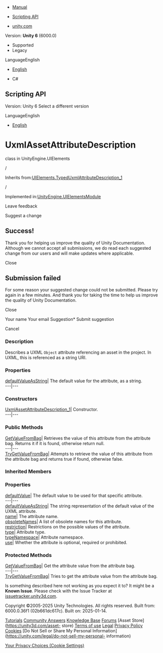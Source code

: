 [ ]()

  * [Manual](../Manual/index.html)
  * [Scripting API](../ScriptReference/index.html)

  * [unity.com](https://unity.com/)

Version: **Unity 6** (6000.0)

  * Supported
  * Legacy

LanguageEnglish

  * [English]()

  * C#

[ ](https://docs.unity3d.com)

## Scripting API

Version: Unity 6 Select a different version

LanguageEnglish

  * [English]()

# UxmlAssetAttributeDescription<T0>

class in UnityEngine.UIElements

/

Inherits
from:[UIElements.TypedUxmlAttributeDescription_1](UIElements.TypedUxmlAttributeDescription_1.html)

/

Implemented
in:[UnityEngine.UIElementsModule](UnityEngine.UIElementsModule.html)

Leave feedback

Suggest a change

## Success!

Thank you for helping us improve the quality of Unity Documentation. Although
we cannot accept all submissions, we do read each suggested change from our
users and will make updates where applicable.

Close

## Submission failed

For some reason your suggested change could not be submitted. Please <a>try
again</a> in a few minutes. And thank you for taking the time to help us
improve the quality of Unity Documentation.

Close

Your name Your email Suggestion* Submit suggestion

Cancel

[ ]()

### Description

Describes a UXML `Object` attribute referencing an asset in the project. In
UXML, this is referenced as a string URI.

### Properties

[defaultValueAsString](UIElements.UxmlAssetAttributeDescription_1-defaultValueAsString.html)|
The default value for the attribute, as a string.  
---|---  
  
### Constructors

[UxmlAssetAttributeDescription_1](UIElements.UxmlAssetAttributeDescription_1-ctor.html)|
Constructor.  
---|---  
  
### Public Methods

[GetValueFromBag](UIElements.UxmlAssetAttributeDescription_1.GetValueFromBag.html)|
Retrieves the value of this attribute from the attribute bag. Returns it if it
is found, otherwise return null.  
---|---  
[TryGetValueFromBag](UIElements.UxmlAssetAttributeDescription_1.TryGetValueFromBag.html)|
Attempts to retrieve the value of this attribute from the attribute bag and
returns true if found, otherwise false.  
  
### Inherited Members

### Properties

[defaultValue](UIElements.TypedUxmlAttributeDescription_1-defaultValue.html)|
The default value to be used for that specific attribute.  
---|---  
[defaultValueAsString](UIElements.TypedUxmlAttributeDescription_1-defaultValueAsString.html)|
The string representation of the default value of the UXML attribute.  
[name](UIElements.UxmlAttributeDescription-name.html)|  The attribute name.  
[obsoleteNames](UIElements.UxmlAttributeDescription-obsoleteNames.html)|  A
list of obsolete names for this attribute.  
[restriction](UIElements.UxmlAttributeDescription-restriction.html)|
Restrictions on the possible values of the attribute.  
[type](UIElements.UxmlAttributeDescription-type.html)|  Attribute type.  
[typeNamespace](UIElements.UxmlAttributeDescription-typeNamespace.html)|
Attribute namespace.  
[use](UIElements.UxmlAttributeDescription-use.html)|  Whether the attribute is
optional, required or prohibited.  
  
### Protected Methods

[GetValueFromBag](UIElements.UxmlAttributeDescription.GetValueFromBag.html)|
Get the attribute value from the attribute bag.  
---|---  
[TryGetValueFromBag](UIElements.UxmlAttributeDescription.TryGetValueFromBag.html)|
Tries to get the attribute value from the attribute bag.  
  
Is something described here not working as you expect it to? It might be a
**Known Issue**. Please check with the Issue Tracker at
[issuetracker.unity3d.com](https://issuetracker.unity3d.com).

Copyright ©2005-2025 Unity Technologies. All rights reserved. Built from:
6000.0.36f1 (02b661dc617c). Built on: 2025-01-14.

[Tutorials](https://unity3d.com/learn) [Community
Answers](https://answers.unity3d.com) [Knowledge
Base](https://support.unity3d.com/hc/en-us)
[Forums](https://forum.unity3d.com) [Asset Store](https://unity3d.com/asset-
store) [Terms of use](https://docs.unity3d.com/Manual/TermsOfUse.html)
[Legal](https://unity.com/legal) [Privacy
Policy](https://unity.com/legal/privacy-policy)
[Cookies](https://unity.com/legal/cookie-policy) [Do Not Sell or Share My
Personal Information](https://unity.com/legal/do-not-sell-my-personal-
information)

[Your Privacy Choices (Cookie Settings)](javascript:void\(0\);)

